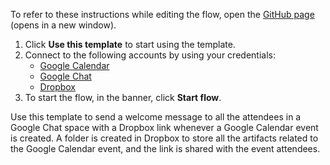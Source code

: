 To refer to these instructions while editing the flow, open the [GitHub page](https://github.com/ot4i/app-connect-templates/tree/main/resources/markdown/Send%20a%20Google%20Chat%20welcome%20message%20with%20a%20Dropbox%20link%20to%20all%20the%20attendees%20of%20a%20Google%20Calendar%20event_instructions.md) (opens in a new window).

1. Click **Use this template** to start using the template.
2. Connect to the following accounts by using your credentials:
   - [Google Calendar](https://ibm.biz/acgooglecalendar) 
   - [Google Chat](https://ibm.biz/acgooglechat)
   - [Dropbox](https://ibm.biz/acdropbox)
3. To start the flow, in the banner, click **Start flow**.


Use this template to send a welcome message to all the attendees in a Google Chat space with a Dropbox link whenever a Google Calendar event is created. A folder is created in Dropbox to store all the artifacts related to the Google Calendar event, and the link is shared with the event attendees.








